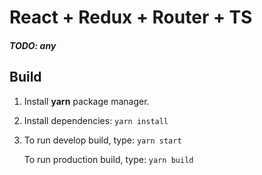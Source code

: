 # React + Redux + Router + TS 

##### TODO: any

## Build

1. Install **yarn** package manager.
2. Install dependencies:
   `yarn install`
3. To run develop build, type:
   `yarn start`

   To run production build, type:
   `yarn build`
